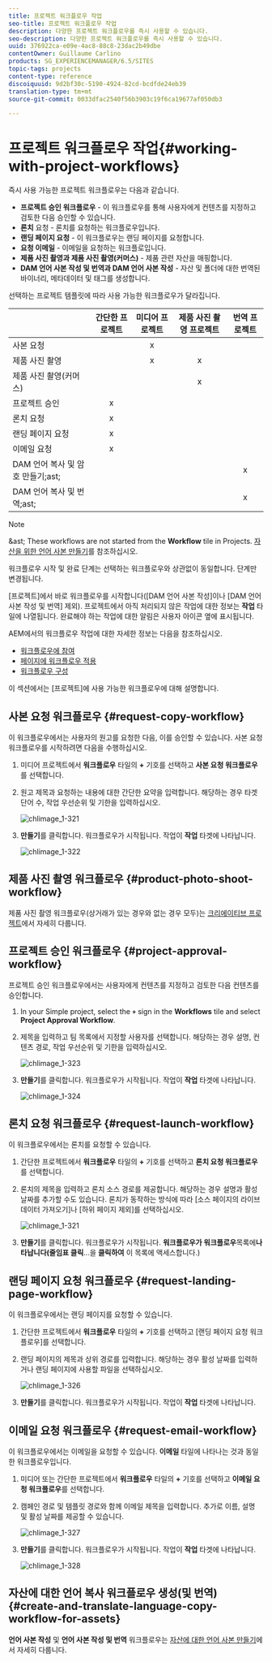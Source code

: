 ```yaml
---
title: 프로젝트 워크플로우 작업
seo-title: 프로젝트 워크플로우 작업
description: 다양한 프로젝트 워크플로우를 즉시 사용할 수 있습니다.
seo-description: 다양한 프로젝트 워크플로우를 즉시 사용할 수 있습니다.
uuid: 376922ca-e09e-4ac8-88c8-23dac2b49dbe
contentOwner: Guillaume Carlino
products: SG_EXPERIENCEMANAGER/6.5/SITES
topic-tags: projects
content-type: reference
discoiquuid: 9d2bf30c-5190-4924-82cd-bcdfde24eb39
translation-type: tm+mt
source-git-commit: 0033dfac2540f56b3903c19f6ca19677af050db3

---
```



# 프로젝트 워크플로우 작업{#working-with-project-workflows}

즉시 사용 가능한 프로젝트 워크플로우는 다음과 같습니다.

* **프로젝트 승인 워크플로우** - 이 워크플로우를 통해 사용자에게 컨텐츠를 지정하고 검토한 다음 승인할 수 있습니다.
* **론치** 요청 - 론치를 요청하는 워크플로우입니다.
* **랜딩 페이지 요청** - 이 워크플로우는 랜딩 페이지를 요청합니다.
* **요청 이메일** - 이메일을 요청하는 워크플로입니다.
* **제품 사진 촬영과 제품 사진 촬영(커머스)** - 제품 관련 자산을 매핑합니다.
* **DAM 언어 사본 작성 및 번역과 DAM 언어 사본 작성** - 자산 및 폴더에 대한 번역된 바이너리, 메타데이터 및 태그를 생성합니다.

선택하는 프로젝트 템플릿에 따라 사용 가능한 워크플로우가 달라집니다.

|  | **간단한 프로젝트** | **미디어 프로젝트** | **제품 사진 촬영 프로젝트** | **번역 프로젝트** |
|---|:-:|:-:|:-:|:-:|
| 사본 요청 |  | x |  |  |
| 제품 사진 촬영 |  | x | x |  |
| 제품 사진 촬영(커머스) |  |  | x |  |
| 프로젝트 승인 | x |  |  |  |
| 론치 요청 | x |  |  |  |
| 랜딩 페이지 요청 | x |  |  |  |
| 이메일 요청 | x |  |  |  |
| DAM 언어 복사 및 암호 만들기;ast; |  |  |  | x |
| DAM 언어 복사 및 번역;ast; |  |  |  | x |

>[!NOTE]
>
>&amp;ast; These workflows are not started from the **Workflow** tile in Projects. [자산을 위한 언어 사본 만들기](/help/sites-administering/tc-manage.md)를 참조하십시오.

워크플로우 시작 및 완료 단계는 선택하는 워크플로우와 상관없이 동일합니다. 단계만 변경됩니다.

[프로젝트]에서 바로 워크플로우를 시작합니다([DAM 언어 사본 작성]이나 [DAM 언어 사본 작성 및 번역] 제외). 프로젝트에서 아직 처리되지 않은 작업에 대한 정보는 **작업** 타일에 나열됩니다. 완료해야 하는 작업에 대한 알림은 사용자 아이콘 옆에 표시됩니다.

AEM에서의 워크플로우 작업에 대한 자세한 정보는 다음을 참조하십시오.

* [워크플로우에 참여](/help/sites-authoring/workflows-participating.md)
* [페이지에 워크플로우 적용](/help/sites-authoring/workflows-applying.md)
* [워크플로우 구성](/help/sites-administering/workflows.md)

이 섹션에서는 [프로젝트]에 사용 가능한 워크플로우에 대해 설명합니다.

## 사본 요청 워크플로우 {#request-copy-workflow}

이 워크플로우에서는 사용자의 원고를 요청한 다음, 이를 승인할 수 있습니다. 사본 요청 워크플로우를 시작하려면 다음을 수행하십시오.

1. 미디어 프로젝트에서 **워크플로우** 타일의 **+** 기호를 선택하고 **사본 요청 워크플로우**&#x200B;를 선택합니다.
1. 원고 제목과 요청하는 내용에 대한 간단한 요약을 입력합니다. 해당하는 경우 타겟 단어 수, 작업 우선순위 및 기한을 입력하십시오.

   ![chlimage_1-321](assets/chlimage_1-321.png)

1. **만들기**&#x200B;를 클릭합니다. 워크플로우가 시작됩니다. 작업이 **작업** 타겟에 나타납니다.

   ![chlimage_1-322](assets/chlimage_1-322.png)

## 제품 사진 촬영 워크플로우 {#product-photo-shoot-workflow}

제품 사진 촬영 워크플로우(상거래가 있는 경우와 없는 경우 모두)는 [크리에이티브 프로젝트](/help/sites-authoring/managing-product-information.md)에서 자세히 다룹니다.

## 프로젝트 승인 워크플로우 {#project-approval-workflow}

프로젝트 승인 워크플로우에서는 사용자에게 컨텐츠를 지정하고 검토한 다음 컨텐츠를 승인합니다.

1. In your Simple project, select the **`+`** sign in the **Workflows** tile and select **Project Approval Workflow**.
1. 제목을 입력하고 팀 목록에서 지정할 사용자를 선택합니다. 해당하는 경우 설명, 컨텐츠 경로, 작업 우선순위 및 기한을 입력하십시오.

   ![chlimage_1-323](assets/chlimage_1-323.png)

1. **만들기**&#x200B;를 클릭합니다. 워크플로우가 시작됩니다. 작업이 **작업** 타겟에 나타납니다.

   ![chlimage_1-324](assets/chlimage_1-324.png)

## 론치 요청 워크플로우 {#request-launch-workflow}

이 워크플로우에서는 론치를 요청할 수 있습니다.

1. 간단한 프로젝트에서 **워크플로우** 타일의 **+** 기호를 선택하고 **론치 요청 워크플로우**&#x200B;를 선택합니다.
1. 론치의 제목을 입력하고 론치 소스 경로를 제공합니다. 해당하는 경우 설명과 활성 날짜를 추가할 수도 있습니다. 론치가 동작하는 방식에 따라 [소스 페이지의 라이브 데이터 가져오기]나 [하위 페이지 제외]를 선택하십시오.

   ![chlimage_1-321](assets/chlimage_1-325.png)

1. **만들기**&#x200B;를 클릭합니다. 워크플로우가 시작됩니다. **워크플로우가 워크플로우**&#x200B;목록에&#x200B;**나타납니다(줄임표 클릭**...을 **클릭하여** 이 목록에 액세스합니다.)

## 랜딩 페이지 요청 워크플로우 {#request-landing-page-workflow}

이 워크플로우에서는 랜딩 페이지를 요청할 수 있습니다.

1. 간단한 프로젝트에서 **워크플로우** 타일의 **+** 기호를 선택하고 [랜딩 페이지 요청 워크플로우]를 선택합니다.
1. 랜딩 페이지의 제목과 상위 경로를 입력합니다. 해당하는 경우 활성 날짜를 입력하거나 랜딩 페이지에 사용할 파일을 선택하십시오.

   ![chlimage_1-326](assets/chlimage_1-326.png)

1. **만들기**&#x200B;를 클릭합니다. 워크플로우가 시작됩니다. 작업이 **작업** 타겟에 나타납니다.

## 이메일 요청 워크플로우 {#request-email-workflow}

이 워크플로우에서는 이메일을 요청할 수 있습니다. **이메일** 타일에 나타나는 것과 동일한 워크플로우입니다.

1. 미디어 또는 간단한 프로젝트에서 **워크플로우** 타일의 **+** 기호를 선택하고 **이메일 요청 워크플로우**&#x200B;를 선택합니다.
1. 캠페인 경로 및 템플릿 경로와 함께 이메일 제목을 입력합니다. 추가로 이름, 설명 및 활성 날짜를 제공할 수 있습니다.

   ![chlimage_1-327](assets/chlimage_1-327.png)

1. **만들기**&#x200B;를 클릭합니다. 워크플로우가 시작됩니다. 작업이 **작업** 타겟에 나타납니다.

   ![chlimage_1-328](assets/chlimage_1-328.png)

## 자산에 대한 언어 복사 워크플로우 생성(및 번역){#create-and-translate-language-copy-workflow-for-assets}

**언어 사본 작성** 및 **언어 사본 작성 및 번역** 워크플로우는 [자산에 대한 언어 사본 만들기](/help/assets/translation-projects.md)에서 자세히 다룹니다.
